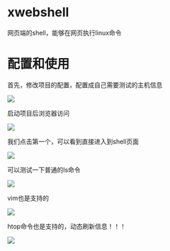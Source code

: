 # xwebshell
网页端的shell，能够在网页执行linux命令

# 配置和使用

首先，修改项目的配置，配置成自己需要测试的主机信息

![](https://img2020.cnblogs.com/blog/1340787/202104/1340787-20210411223808900-524393112.png)

启动项目后浏览器访问

![](https://img2020.cnblogs.com/blog/1340787/202104/1340787-20210411223839026-29704067.png)

我们点击第一个，可以看到直接进入到shell页面

![](https://img2020.cnblogs.com/blog/1340787/202104/1340787-20210411223924355-1581343350.png)

可以测试一下普通的ls命令

![](https://img2020.cnblogs.com/blog/1340787/202104/1340787-20210411223934530-519061712.png)

vim也是支持的

![](https://img2020.cnblogs.com/blog/1340787/202104/1340787-20210411223949138-1582274410.png)

htop命令也是支持的，动态刷新信息！！！

![](https://img2020.cnblogs.com/blog/1340787/202104/1340787-20210411223959079-1083909186.png)
